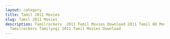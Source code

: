 ```yaml
---
layout: category
title: Tamil 2011 Movies
slug: Tamil 2011 Movies
description: Tamilrockers  2011 Tamil Movies Download 2011 Tamil HD Movies in
  Tamilrockers Tamilyogi 2011 Tamil Movies Download
---
```

